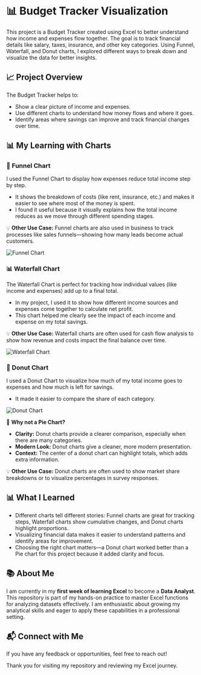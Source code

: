 # 📊 Budget Tracker Visualization

This project is a Budget Tracker created using Excel to better understand how income and expenses flow together. The goal is to track financial details like salary, taxes, insurance, and other key categories. Using Funnel, Waterfall, and Donut charts, I explored different ways to break down and visualize the data for better insights.

## 📈 Project Overview

The Budget Tracker helps to:

- Show a clear picture of income and expenses.
- Use different charts to understand how money flows and where it goes.
- Identify areas where savings can improve and track financial changes over time.

## 📊 My Learning with Charts

### 🔽 Funnel Chart

I used the Funnel Chart to display how expenses reduce total income step by step.

- It shows the breakdown of costs (like rent, insurance, etc.) and makes it easier to see where most of the money is spent.
- I found it useful because it visually explains how the total income reduces as we move through different spending stages.

💡 **Other Use Case:** Funnel charts are also used in business to track processes like sales funnels—showing how many leads become actual customers.

![Funnel Chart](https://github.com/user-attachments/assets/a8092920-68d9-4d89-a82f-9073c933fc54)

### 📊 Waterfall Chart

The Waterfall Chart is perfect for tracking how individual values (like income and expenses) add up to a final total.

- In my project, I used it to show how different income sources and expenses come together to calculate net profit.
- This chart helped me clearly see the impact of each income and expense on my total savings.

💡 **Other Use Case:** Waterfall charts are often used for cash flow analysis to show how revenue and costs impact the final balance over time.

![Waterfall Chart](https://github.com/user-attachments/assets/07e4344b-8b2f-4bac-971c-d005e999075c)

### 🍩 Donut Chart

I used a Donut Chart to visualize how much of my total income goes to expenses and how much is left for savings.

- It made it easier to compare the share of each category.

![Donut Chart](https://github.com/user-attachments/assets/0a6ddcb7-dfb9-4887-950d-2a29c424bd14)

🚫 **Why not a Pie Chart?**

- **Clarity:** Donut charts provide a clearer comparison, especially when there are many categories.
- **Modern Look:** Donut charts give a cleaner, more modern presentation.
- **Context:** The center of a donut chart can highlight totals, which adds extra information.

💡 **Other Use Case:** Donut charts are often used to show market share breakdowns or to visualize percentages in survey responses.

## 📊 What I Learned

- Different charts tell different stories: Funnel charts are great for tracking steps, Waterfall charts show cumulative changes, and Donut charts highlight proportions.
- Visualizing financial data makes it easier to understand patterns and identify areas for improvement.
- Choosing the right chart matters—a Donut chart worked better than a Pie chart for this project because it added clarity and focus.

## 📚 About Me

I am currently in my **first week of learning Excel** to become a **Data Analyst**. This repository is part of my hands-on practice to master Excel functions for analyzing datasets effectively. I am enthusiastic about growing my analytical skills and eager to apply these capabilities in a professional setting.

## 📬 Connect with Me

If you have any feedback or opportunities, feel free to reach out!

Thank you for visiting my repository and reviewing my Excel journey.

